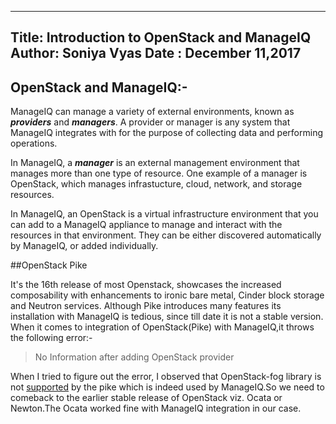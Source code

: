 

---
Title: Introduction to OpenStack and ManageIQ
Author: Soniya Vyas
Date : December 11,2017
---

## OpenStack and ManageIQ:-

ManageIQ can manage a variety of external environments, known as *__providers__* and *__managers__*. A provider or manager is any system that ManageIQ integrates with for the purpose of collecting data and performing operations.

In ManageIQ, a *__manager__* is an external management environment that manages more than one type of resource. One example of a manager is OpenStack, which manages infrastucture, cloud, network, and storage resources.

In ManageIQ, an OpenStack is a virtual infrastructure environment that you can add to a ManageIQ appliance to manage and interact with the resources in that environment. They can be either discovered automatically by ManageIQ, or added individually.

##OpenStack Pike

It's the 16th release of most Openstack, showcases the increased composability with enhancements to ironic bare metal, Cinder block storage and Neutron services. Although Pike introduces many features its installation with ManageIQ is tedious, since till date it is not a stable version.
When it comes to integration of OpenStack(Pike) with ManageIQ,it throws the following error:-
>No Information after adding OpenStack provider

When I tried to figure out the error, I observed that OpenStack-fog library is not [supported](https://github.com/fog/fog-openstack/blob/master/supported.md) by the pike which is indeed used by ManageIQ.So we need to comeback to the earlier stable release of OpenStack viz. Ocata or Newton.The Ocata worked fine with ManageIQ integration in our case.


